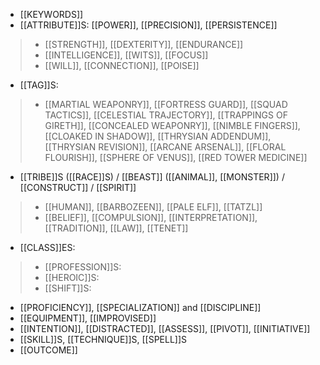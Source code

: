 - [[KEYWORDS]]
- [[ATTRIBUTE]]S: [[POWER]], [[PRECISION]], [[PERSISTENCE]]
>- [[STRENGTH]], [[DEXTERITY]], [[ENDURANCE]]
>- [[INTELLIGENCE]], [[WITS]], [[FOCUS]]
>- [[WILL]], [[CONNECTION]], [[POISE]]
- [[TAG]]S:
>- [[MARTIAL WEAPONRY]], [[FORTRESS GUARD]], [[SQUAD TACTICS]], [[CELESTIAL TRAJECTORY]], [[TRAPPINGS OF GIRETH]], [[CONCEALED WEAPONRY]], [[NIMBLE FINGERS]], [[CLOAKED IN SHADOW]], [[THRYSIAN ADDENDUM]], [[THRYSIAN REVISION]], [[ARCANE ARSENAL]], [[FLORAL FLOURISH]], [[SPHERE OF VENUS]], [[RED TOWER MEDICINE]]
- [[TRIBE]]S ([[RACE]]S) / [[BEAST]] ([[ANIMAL]], [[MONSTER]]) / [[CONSTRUCT]] / [[SPIRIT]]
>- [[HUMAN]], [[BARBOZEEN]], [[PALE ELF]], [[TATZL]]
>- [[BELIEF]], [[COMPULSION]], [[INTERPRETATION]], [[TRADITION]], [[LAW]], [[TENET]]
- [[CLASS]]ES:
>- [[PROFESSION]]S:
>- [[HEROIC]]S:
>- [[SHIFT]]S:
- [[PROFICIENCY]], [[SPECIALIZATION]] and [[DISCIPLINE]]
- [[EQUIPMENT]], [[IMPROVISED]]
- [[INTENTION]], [[DISTRACTED]], [[ASSESS]], [[PIVOT]], [[INITIATIVE]]
- [[SKILL]]S, [[TECHNIQUE]]S, [[SPELL]]S
- [[OUTCOME]]